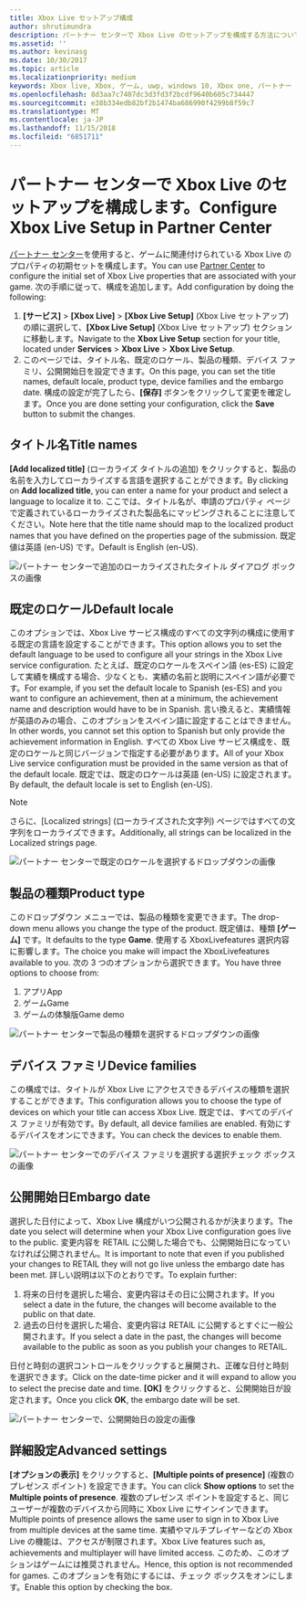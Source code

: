 ```yaml
---
title: Xbox Live セットアップ構成
author: shrutimundra
description: パートナー センターで Xbox Live のセットアップを構成する方法について説明します。
ms.assetid: ''
ms.author: kevinasg
ms.date: 10/30/2017
ms.topic: article
ms.localizationpriority: medium
keywords: Xbox live, Xbox, ゲーム, uwp, windows 10, Xbox one, パートナー センター, Xbox Live のセットアップ
ms.openlocfilehash: 8d3aa7c7407dc3d3fd3f2bcdf9640b605c734447
ms.sourcegitcommit: e38b334edb82bf2b1474ba686990f4299b8f59c7
ms.translationtype: MT
ms.contentlocale: ja-JP
ms.lasthandoff: 11/15/2018
ms.locfileid: "6851711"
---
```

# <a name="configure-xbox-live-setup-in-partner-center"></a><span data-ttu-id="39bf6-104">パートナー センターで Xbox Live のセットアップを構成します。</span><span class="sxs-lookup"><span data-stu-id="39bf6-104">Configure Xbox Live Setup in Partner Center</span></span>

<span data-ttu-id="39bf6-105">[パートナー センター](https://developer.microsoft.com/dashboard)を使用すると、ゲームに関連付けられている Xbox Live のプロパティの初期セットを構成します。</span><span class="sxs-lookup"><span data-stu-id="39bf6-105">You can use [Partner Center](https://developer.microsoft.com/dashboard) to configure the initial set of Xbox Live properties that are associated with your game.</span></span> <span data-ttu-id="39bf6-106">次の手順に従って、構成を追加します。</span><span class="sxs-lookup"><span data-stu-id="39bf6-106">Add configuration by doing the following:</span></span>

1. <span data-ttu-id="39bf6-107">**[サービス]** > **[Xbox Live]** > **[Xbox Live Setup]** (Xbox Live セットアップ) の順に選択して、**[Xbox Live Setup]** (Xbox Live セットアップ) セクションに移動します。</span><span class="sxs-lookup"><span data-stu-id="39bf6-107">Navigate to the **Xbox Live Setup** section for your title, located under **Services** > **Xbox Live** > **Xbox Live Setup**.</span></span>
2. <span data-ttu-id="39bf6-108">このページでは、タイトル名、既定のロケール、製品の種類、デバイス ファミリ、公開開始日を設定できます。</span><span class="sxs-lookup"><span data-stu-id="39bf6-108">On this page, you can set the title names, default locale, product type, device families and the embargo date.</span></span> <span data-ttu-id="39bf6-109">構成の設定が完了したら、**[保存]** ボタンをクリックして変更を確定します。</span><span class="sxs-lookup"><span data-stu-id="39bf6-109">Once you are done setting your configuration, click the **Save** button to submit the changes.</span></span>

## <a name="title-names"></a><span data-ttu-id="39bf6-110">タイトル名</span><span class="sxs-lookup"><span data-stu-id="39bf6-110">Title names</span></span>
<span data-ttu-id="39bf6-111">**[Add localized title]** (ローカライズ タイトルの追加) をクリックすると、製品の名前を入力してローカライズする言語を選択することができます。</span><span class="sxs-lookup"><span data-stu-id="39bf6-111">By clicking on **Add localized title**, you can enter a name for your product and select a language to localize it to.</span></span> <span data-ttu-id="39bf6-112">ここでは、タイトル名が、申請のプロパティ ページで定義されているローカライズされた製品名にマッピングされることに注意してください。</span><span class="sxs-lookup"><span data-stu-id="39bf6-112">Note here that the title name should map to the localized product names that you have defined on the properties page of the submission.</span></span> <span data-ttu-id="39bf6-113">既定値は英語 (en-US) です。</span><span class="sxs-lookup"><span data-stu-id="39bf6-113">Default is English (en-US).</span></span>

![パートナー センターで追加のローカライズされたタイトル ダイアログ ボックスの画像](../../images/dev-center/xbox-live-setup/xbox-live-setup-1.png)

## <a name="default-locale"></a><span data-ttu-id="39bf6-115">既定のロケール</span><span class="sxs-lookup"><span data-stu-id="39bf6-115">Default locale</span></span>
<span data-ttu-id="39bf6-116">このオプションでは、Xbox Live サービス構成のすべての文字列の構成に使用する既定の言語を設定することができます。</span><span class="sxs-lookup"><span data-stu-id="39bf6-116">This option allows you to set the default language to be used to configure all your strings in the Xbox Live service configuration.</span></span> <span data-ttu-id="39bf6-117">たとえば、既定のロケールをスペイン語 (es-ES) に設定して実績を構成する場合、少なくとも、実績の名前と説明にスペイン語が必要です。</span><span class="sxs-lookup"><span data-stu-id="39bf6-117">For example, if you set the default locale to Spanish (es-ES) and you want to configure an achievement, then at a minimum, the achievement name and description would have to be in Spanish.</span></span> <span data-ttu-id="39bf6-118">言い換えると、実績情報が英語のみの場合、このオプションをスペイン語に設定することはできません。</span><span class="sxs-lookup"><span data-stu-id="39bf6-118">In other words, you cannot set this option to Spanish but only provide the achievement information in English.</span></span> <span data-ttu-id="39bf6-119">すべての Xbox Live サービス構成を、既定のロケールと同じバージョンで指定する必要があります。</span><span class="sxs-lookup"><span data-stu-id="39bf6-119">All of your Xbox Live service configuration must be provided in the same version as that of the default locale.</span></span> <span data-ttu-id="39bf6-120">既定では、既定のロケールは英語 (en-US) に設定されます。</span><span class="sxs-lookup"><span data-stu-id="39bf6-120">By default, the default locale is set to English (en-US).</span></span>
> [!NOTE]
> <span data-ttu-id="39bf6-121">さらに、[Localized strings] (ローカライズされた文字列) ページではすべての文字列をローカライズできます。</span><span class="sxs-lookup"><span data-stu-id="39bf6-121">Additionally, all strings can be localized in the Localized strings page.</span></span>  

![パートナー センターで既定のロケールを選択するドロップダウンの画像](../../images/dev-center/xbox-live-setup/xbox-live-setup-2.png)

## <a name="product-type"></a><span data-ttu-id="39bf6-123">製品の種類</span><span class="sxs-lookup"><span data-stu-id="39bf6-123">Product type</span></span>
<span data-ttu-id="39bf6-124">このドロップダウン メニューでは、製品の種類を変更できます。</span><span class="sxs-lookup"><span data-stu-id="39bf6-124">The drop-down menu allows you change the type of the product.</span></span> <span data-ttu-id="39bf6-125">既定値は、種類 **[ゲーム]** です。</span><span class="sxs-lookup"><span data-stu-id="39bf6-125">It defaults to the type **Game**.</span></span> <span data-ttu-id="39bf6-126">使用する XboxLivefeatures 選択内容に影響します。</span><span class="sxs-lookup"><span data-stu-id="39bf6-126">The choice you make will impact the XboxLivefeatures available to you.</span></span> <span data-ttu-id="39bf6-127">次の 3 つのオプションから選択できます。</span><span class="sxs-lookup"><span data-stu-id="39bf6-127">You have three options to choose from:</span></span>
1. <span data-ttu-id="39bf6-128">アプリ</span><span class="sxs-lookup"><span data-stu-id="39bf6-128">App</span></span> 
2. <span data-ttu-id="39bf6-129">ゲーム</span><span class="sxs-lookup"><span data-stu-id="39bf6-129">Game</span></span> 
3. <span data-ttu-id="39bf6-130">ゲームの体験版</span><span class="sxs-lookup"><span data-stu-id="39bf6-130">Game demo</span></span> 

![パートナー センターで製品の種類を選択するドロップダウンの画像](../../images/dev-center/xbox-live-setup/xbox-live-setup-3.png)

## <a name="device-families"></a><span data-ttu-id="39bf6-132">デバイス ファミリ</span><span class="sxs-lookup"><span data-stu-id="39bf6-132">Device families</span></span>
<span data-ttu-id="39bf6-133">この構成では、タイトルが Xbox Live にアクセスできるデバイスの種類を選択することができます。</span><span class="sxs-lookup"><span data-stu-id="39bf6-133">This configuration allows you to choose the type of devices on which your title can access Xbox Live.</span></span> <span data-ttu-id="39bf6-134">既定では、すべてのデバイス ファミリが有効です。</span><span class="sxs-lookup"><span data-stu-id="39bf6-134">By default, all device families are enabled.</span></span> <span data-ttu-id="39bf6-135">有効にするデバイスをオンにできます。</span><span class="sxs-lookup"><span data-stu-id="39bf6-135">You can check the devices to enable them.</span></span>

![パートナー センターでのデバイス ファミリを選択する選択チェック ボックスの画像](../../images/dev-center/xbox-live-setup/xbox-live-setup-4.png)

## <a name="embargo-date"></a><span data-ttu-id="39bf6-137">公開開始日</span><span class="sxs-lookup"><span data-stu-id="39bf6-137">Embargo date</span></span>
<span data-ttu-id="39bf6-138">選択した日付によって、Xbox Live 構成がいつ公開されるかが決まります。</span><span class="sxs-lookup"><span data-stu-id="39bf6-138">The date you select will determine when your Xbox Live configuration goes live to the public.</span></span> <span data-ttu-id="39bf6-139">変更内容を RETAIL に公開した場合でも、公開開始日になっていなければ公開されません。</span><span class="sxs-lookup"><span data-stu-id="39bf6-139">It is important to note that even if you published your changes to RETAIL they will not go live unless the embargo date has been met.</span></span> <span data-ttu-id="39bf6-140">詳しい説明は以下のとおりです。</span><span class="sxs-lookup"><span data-stu-id="39bf6-140">To explain further:</span></span>
1. <span data-ttu-id="39bf6-141">将来の日付を選択した場合、変更内容はその日に公開されます。</span><span class="sxs-lookup"><span data-stu-id="39bf6-141">If you select a date in the future, the changes will become available to the public on that date.</span></span>
2. <span data-ttu-id="39bf6-142">過去の日付を選択した場合、変更内容は RETAIL に公開するとすぐに一般公開されます。</span><span class="sxs-lookup"><span data-stu-id="39bf6-142">If you select a date in the past, the changes will become available to the public as soon as you publish your changes to RETAIL.</span></span>

<span data-ttu-id="39bf6-143">日付と時刻の選択コントロールをクリックすると展開され、正確な日付と時刻を選択できます。</span><span class="sxs-lookup"><span data-stu-id="39bf6-143">Click on the date-time picker and it will expand to allow you to select the precise date and time.</span></span> <span data-ttu-id="39bf6-144">**[OK]** をクリックすると、公開開始日が設定されます。</span><span class="sxs-lookup"><span data-stu-id="39bf6-144">Once you click **OK**, the embargo date will be set.</span></span>

![パートナー センターで、公開開始日の設定の画像](../../images/dev-center/xbox-live-setup/xbox-live-setup-5.png)

## <a name="advanced-settings"></a><span data-ttu-id="39bf6-146">詳細設定</span><span class="sxs-lookup"><span data-stu-id="39bf6-146">Advanced settings</span></span>

<span data-ttu-id="39bf6-147">**[オプションの表示]** をクリックすると、**[Multiple points of presence]** (複数のプレゼンス ポイント) を設定できます。</span><span class="sxs-lookup"><span data-stu-id="39bf6-147">You can click **Show options** to set the **Multiple points of presence**.</span></span> <span data-ttu-id="39bf6-148">複数のプレゼンス ポイントを設定すると、同じユーザーが複数のデバイスから同時に Xbox Live にサインインできます。</span><span class="sxs-lookup"><span data-stu-id="39bf6-148">Multiple points of presence allows the same user to sign in to Xbox Live from multiple devices at the same time.</span></span> <span data-ttu-id="39bf6-149">実績やマルチプレイヤーなどの Xbox Live の機能は、アクセスが制限されます。</span><span class="sxs-lookup"><span data-stu-id="39bf6-149">Xbox Live features such as, achievements and multiplayer will have limited access.</span></span> <span data-ttu-id="39bf6-150">このため、このオプションはゲームには推奨されません。</span><span class="sxs-lookup"><span data-stu-id="39bf6-150">Hence, this option is not recommended for games.</span></span> <span data-ttu-id="39bf6-151">このオプションを有効にするには、チェック ボックスをオンにします。</span><span class="sxs-lookup"><span data-stu-id="39bf6-151">Enable this option by checking the box.</span></span>
